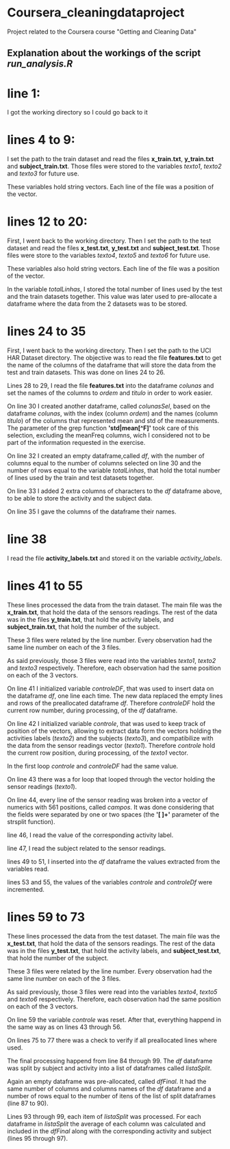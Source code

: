 # Coursera_cleaningdataproject
Project related to the Coursera course "Getting and Cleaning Data"

## Explanation about the workings of the script *run_analysis.R*

# line 1:
I got the working directory so I could go back to it 

# lines 4 to 9:
I set the path to the train dataset and read the files **x_train.txt**, **y_train.txt** and **subject_train.txt**. Those files were stored to the variables *texto1*, *texto2* and *texto3* for future use.

These variables hold string vectors.  Each line of the file was a position of the vector.

# lines 12 to 20:
First, I went back to the working directory. Then I set the path to the test dataset and read the files **x_test.txt**, **y_test.txt** and **subject_test.txt**. Those files were store to the variables *texto4*, *texto5* and *texto6* for future use.

These variables also hold string vectors.  Each line of the file was a position of the vector.

In the variable *totalLinhas*, I stored the total number of lines used by the test and the train datasets together. This value was later used to pre-allocate a dataframe where the data from the 2 datasets was to be stored.

# lines 24 to 35
First, I went back to the working directory. Then I set the path to the UCI HAR Dataset directory. The objective was to read the file **features.txt** to get the name of the columns of the dataframe that will store the data from the test and train datasets. This was done on lines 24 to 26.

Lines 28 to 29, I read the file **features.txt** into the dataframe *colunas* and set the names of the columns to *ordem* and *titulo* in order to work easier.

On line 30 I created another dataframe, called *colunasSel*, based on the dataframe *colunas*, with the index (column *ordem*) and the names (column *titulo*) of the columns that represented mean and std of the measurements. The parameter of the grep function **'std|mean[^F]'** took care of this selection, excluding the meanFreq columns, wich I considered not to be part of the information requested in the exercise.

On line 32 I created an empty dataframe,called *df*, with the number of columns equal to the number of columns selected on line 30 and the number of rows equal to the variable *totalLinhas*, that hold the total number of lines used by the train and test datasets together.

On line 33 I added 2 extra columns of characters to the *df* dataframe above, to be able to store the activity and the subject data.

On line 35 I gave the columns of the dataframe their names.

# line 38
I read the file **activity_labels.txt** and stored it on the variable *activity_labels*.

# lines 41 to 55
These lines processed the data from the train dataset. The main file was the **x_train.txt**, that hold the data of the sensors readings. The rest of the data was in the files **y_train.txt**, that hold the activity labels, and **subject_train.txt**, that hold the number of the subject.

These 3 files were related by the line number. Every observation had the same line number on each of the 3 files.

As said previously, those 3 files were read into the variables *texto1*, *texto2* and *texto3* respectively. Therefore, each observation had the same position on each of the 3 vectors.

On line 41 I initialized variable *controleDF*, that was used to insert data on the dataframe *df*, one line each time. The new data replaced the empty lines and rows of the preallocated dataframe *df*. Therefore *controleDF* hold the current row number, during processing, of the *df* dataframe.

On line 42 I initialized variable *controle*, that was used to keep track of position of the vectors, allowing to extract data form the vectors holding the activities labels (*texto2*) and the subjects (*texto3*), and compatibilize with the data from the sensor readings vector (*texto1*). Therefore *controle* hold the current row position, during processing, of the *texto1* vector.

In the first loop *controle* and *controleDF* had the same value.

On line 43 there was a for loop that looped through the vector holding the sensor readings (*texto1*).

On line 44, every line of the sensor reading was broken into a vector of numerics with 561 positions, called *campos*. It was done considering that the fields were separated by one or two spaces (the **'[ ]+'** parameter of the strsplit function).

line 46, I read the value of the corresponding activity label.

line 47, I read the subject related to the sensor readings.

lines 49 to 51, I inserted into the *df* dataframe the values extracted from the variables read.

lines 53 and 55, the values of the variables *controle* and *controleDf* were incremented.

# lines 59 to 73
These lines processed the data from the test dataset. The main file was the **x_test.txt**, that hold the data of the sensors readings. The rest of the data was in the files **y_test.txt**, that hold the activity labels, and **subject_test.txt**, that hold the number of the subject.

These 3 files were related by the line number. Every observation had the same line number on each of the 3 files.

As said previously, those 3 files were read into the variables *texto4*, *texto5* and *texto6* respectively. Therefore, each observation had the same position on each of the 3 vectors.

On line 59 the variable *controle* was reset. After that, everything happend in the same way as on lines 43 through 56.

On lines 75 to 77 there was a check to verify if all preallocated lines where used.

The final processing happend from line 84 through 99. The *df* dataframe was split by subject and activity into a list of dataframes called *listaSplit*.

Again an empty dataframe was pre-allocated, called *dfFinal*. It had the same number of columns and columns names of the *df* dataframe and a number of rows equal to the number of itens of the list of split dataframes (line 87 to 90).

Lines 93 through 99, each item of *listaSplit* was processed. For each dataframe in *listaSplit* the average of each column was calculated and included in the *dfFinal* along with the corresponding activity and subject (lines 95 through 97).
 

